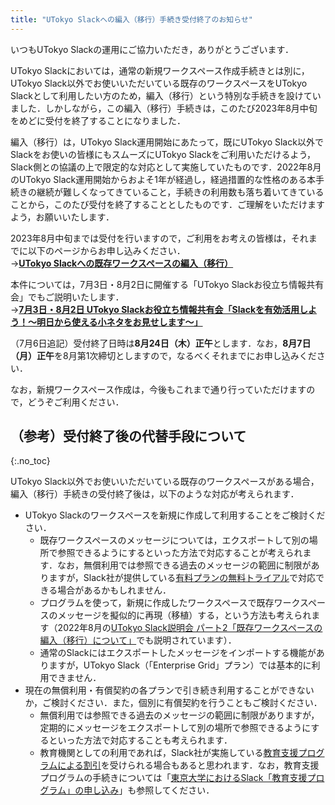 ```yaml
---
title: "UTokyo Slackへの編入（移行）手続き受付終了のお知らせ"
---
```


いつもUTokyo Slackの運用にご協力いただき，ありがとうございます．

UTokyo Slackにおいては，通常の新規ワークスペース作成手続きとは別に，UTokyo Slack以外でお使いいただいている既存のワークスペースをUTokyo Slackとして利用したい方のため，編入（移行）という特別な手続きを設けていました．しかしながら，この編入（移行）手続きは，このたび2023年8月中旬をめどに受付を終了することになりました．

編入（移行）は，UTokyo Slack運用開始にあたって，既にUTokyo Slack以外でSlackをお使いの皆様にもスムーズにUTokyo Slackをご利用いただけるよう，Slack側との協議の上で限定的な対応として実施していたものです．2022年8月のUTokyo Slack運用開始からおよそ1年が経過し，経過措置的な性格のある本手続きの継続が難しくなってきていること，手続きの利用数も落ち着いてきていることから，このたび受付を終了することとしたものです．ご理解をいただけますよう，お願いいたします．

2023年8月中旬までは受付を行いますので，ご利用をお考えの皆様は，それまでに以下のページからお申し込みください．  
→**[UTokyo Slackへの既存ワークスペースの編入（移行）](/slack/workspace/migration/)**

本件については，7月3日・8月2日に開催する「UTokyo Slackお役立ち情報共有会」でもご説明いたします．  
→**[7月3日・8月2日 UTokyo Slackお役立ち情報共有会「Slackを有効活用しよう！〜明日から使える小ネタをお見せします〜」](/events/2023-slack/)**

<div class="box">（7月6日追記）受付終了日時は<strong class="alert">8月24日（木）正午</strong>とします．なお，<strong>8月7日（月）正午</strong>を8月第1次締切としますので，なるべくそれまでにお申し込みください．</div>

なお，新規ワークスペース作成は，今後もこれまで通り行っていただけますので，どうぞご利用ください．

## （参考）受付終了後の代替手段について
{:.no_toc}

UTokyo Slack以外でお使いいただいている既存のワークスペースがある場合，編入（移行）手続きの受付終了後は，以下のような対応が考えられます．

- UTokyo Slackのワークスペースを新規に作成して利用することをご検討ください．
    - 既存ワークスペースのメッセージについては，エクスポートして別の場所で参照できるようにするといった方法で対応することが考えられます．なお，無償利用では参照できる過去のメッセージの範囲に制限がありますが，Slack社が提供している[有料プランの無料トライアル](https://slack.com/intl/ja-jp/help/articles/202878523)で対応できる場合があるかもしれません．
    - プログラムを使って，新規に作成したワークスペースで既存ワークスペースのメッセージを擬似的に再現（移植）する，という方法も考えられます（2022年8月の[UTokyo Slack説明会 パート2「既存ワークスペースの編入（移行）について」](/events/2022-slack/#part2)でも説明されています）．
    - 通常のSlackにはエクスポートしたメッセージをインポートする機能がありますが，UTokyo Slack（「Enterprise Grid」プラン）では基本的に利用できません．
- 現在の無償利用・有償契約の各プランで引き続き利用することができないか，ご検討ください．また，個別に有償契約を行うこともご検討ください．
    - 無償利用では参照できる過去のメッセージの範囲に制限がありますが，定期的にメッセージをエクスポートして別の場所で参照できるようにするといった方法で対応することも考えられます．
    - 教育機関としての利用であれば，Slack社が実施している[教育支援プログラムによる割引](https://slack.com/intl/ja-jp/help/articles/206646877)を受けられる場合もあると思われます．なお，教育支援プログラムの手続きについては「[東京大学におけるSlack「教育支援プログラム」の申し込み](/slack/discount/)」も参照してください．
